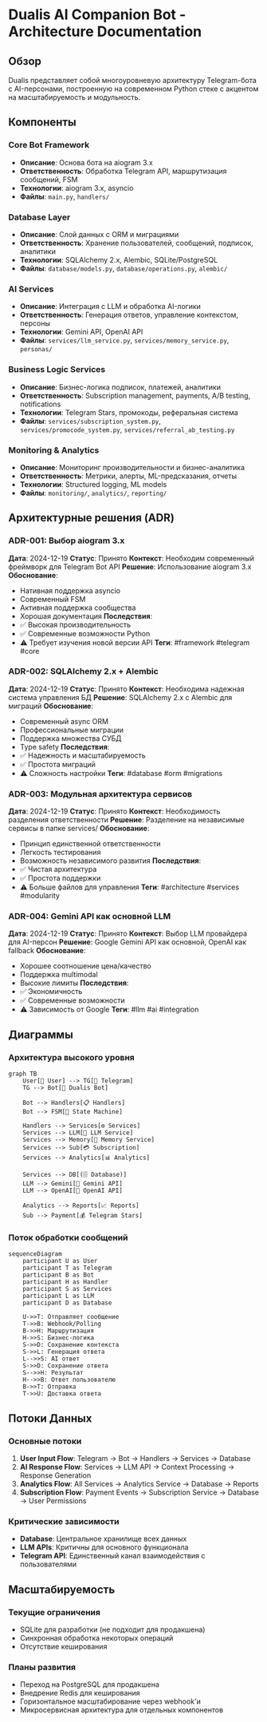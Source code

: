 # Dualis AI Companion Bot - Architecture Documentation

## Обзор

Dualis представляет собой многоуровневую архитектуру Telegram-бота с AI-персонами, построенную на современном Python стеке с акцентом на масштабируемость и модульность.

## Компоненты

### Core Bot Framework
- **Описание**: Основа бота на aiogram 3.x
- **Ответственность**: Обработка Telegram API, маршрутизация сообщений, FSM
- **Технологии**: aiogram 3.x, asyncio
- **Файлы**: `main.py`, `handlers/`

### Database Layer
- **Описание**: Слой данных с ORM и миграциями
- **Ответственность**: Хранение пользователей, сообщений, подписок, аналитики
- **Технологии**: SQLAlchemy 2.x, Alembic, SQLite/PostgreSQL
- **Файлы**: `database/models.py`, `database/operations.py`, `alembic/`

### AI Services
- **Описание**: Интеграция с LLM и обработка AI-логики
- **Ответственность**: Генерация ответов, управление контекстом, персоны
- **Технологии**: Gemini API, OpenAI API
- **Файлы**: `services/llm_service.py`, `services/memory_service.py`, `personas/`

### Business Logic Services
- **Описание**: Бизнес-логика подписок, платежей, аналитики
- **Ответственность**: Subscription management, payments, A/B testing, notifications
- **Технологии**: Telegram Stars, промокоды, реферальная система
- **Файлы**: `services/subscription_system.py`, `services/promocode_system.py`, `services/referral_ab_testing.py`

### Monitoring & Analytics
- **Описание**: Мониторинг производительности и бизнес-аналитика
- **Ответственность**: Метрики, алерты, ML-предсказания, отчеты
- **Технологии**: Structured logging, ML models
- **Файлы**: `monitoring/`, `analytics/`, `reporting/`

## Архитектурные решения (ADR)

### ADR-001: Выбор aiogram 3.x
**Дата**: 2024-12-19
**Статус**: Принято
**Контекст**: Необходим современный фреймворк для Telegram Bot API
**Решение**: Использование aiogram 3.x
**Обоснование**: 
- Нативная поддержка asyncio
- Современный FSM
- Активная поддержка сообщества
- Хорошая документация
**Последствия**: 
- ✅ Высокая производительность
- ✅ Современные возможности Python
- ⚠️ Требует изучения новой версии API
**Теги**: #framework #telegram #core

### ADR-002: SQLAlchemy 2.x + Alembic
**Дата**: 2024-12-19
**Статус**: Принято
**Контекст**: Необходима надежная система управления БД
**Решение**: SQLAlchemy 2.x с Alembic для миграций
**Обоснование**:
- Современный async ORM
- Профессиональные миграции
- Поддержка множества СУБД
- Type safety
**Последствия**:
- ✅ Надежность и масштабируемость
- ✅ Простота миграций
- ⚠️ Сложность настройки
**Теги**: #database #orm #migrations

### ADR-003: Модульная архитектура сервисов
**Дата**: 2024-12-19
**Статус**: Принято
**Контекст**: Необходимость разделения ответственности
**Решение**: Разделение на независимые сервисы в папке services/
**Обоснование**:
- Принцип единственной ответственности
- Легкость тестирования
- Возможность независимого развития
**Последствия**:
- ✅ Чистая архитектура
- ✅ Простота поддержки
- ⚠️ Больше файлов для управления
**Теги**: #architecture #services #modularity

### ADR-004: Gemini API как основной LLM
**Дата**: 2024-12-19
**Статус**: Принято
**Контекст**: Выбор LLM провайдера для AI-персон
**Решение**: Google Gemini API как основной, OpenAI как fallback
**Обоснование**:
- Хорошее соотношение цена/качество
- Поддержка multimodal
- Высокие лимиты
**Последствия**:
- ✅ Экономичность
- ✅ Современные возможности
- ⚠️ Зависимость от Google
**Теги**: #llm #ai #integration

## Диаграммы

### Архитектура высокого уровня
```mermaid
graph TB
    User[👤 User] --> TG[📱 Telegram]
    TG --> Bot[🤖 Dualis Bot]
    
    Bot --> Handlers[📋 Handlers]
    Bot --> FSM[🔄 State Machine]
    
    Handlers --> Services[⚙️ Services]
    Services --> LLM[🧠 LLM Service]
    Services --> Memory[💾 Memory Service]
    Services --> Sub[💳 Subscription]
    Services --> Analytics[📊 Analytics]
    
    Services --> DB[(🗄️ Database)]
    LLM --> Gemini[🌟 Gemini API]
    LLM --> OpenAI[🔮 OpenAI API]
    
    Analytics --> Reports[📈 Reports]
    Sub --> Payment[💰 Telegram Stars]
```

### Поток обработки сообщений
```mermaid
sequenceDiagram
    participant U as User
    participant T as Telegram
    participant B as Bot
    participant H as Handler
    participant S as Services
    participant L as LLM
    participant D as Database
    
    U->>T: Отправляет сообщение
    T->>B: Webhook/Polling
    B->>H: Маршрутизация
    H->>S: Бизнес-логика
    S->>D: Сохранение контекста
    S->>L: Генерация ответа
    L-->>S: AI ответ
    S->>D: Сохранение ответа
    S-->>H: Результат
    H-->>B: Ответ пользователю
    B->>T: Отправка
    T->>U: Доставка ответа
```

## Потоки Данных

### Основные потоки
1. **User Input Flow**: Telegram → Bot → Handlers → Services → Database
2. **AI Response Flow**: Services → LLM API → Context Processing → Response Generation
3. **Analytics Flow**: All Services → Analytics Service → Database → Reports
4. **Subscription Flow**: Payment Events → Subscription Service → Database → User Permissions

### Критические зависимости
- **Database**: Центральное хранилище всех данных
- **LLM APIs**: Критичны для основного функционала
- **Telegram API**: Единственный канал взаимодействия с пользователями

## Масштабируемость

### Текущие ограничения
- SQLite для разработки (не подходит для продакшена)
- Синхронная обработка некоторых операций
- Отсутствие кеширования

### Планы развития
- Переход на PostgreSQL для продакшена
- Внедрение Redis для кеширования
- Горизонтальное масштабирование через webhook'и
- Микросервисная архитектура для отдельных компонентов